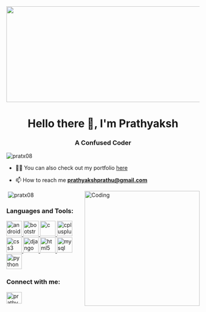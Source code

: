 <img src="https://lh3.googleusercontent.com/vyUlsNqkERsituhWwUWK2B8yrqnaW-n28sxEXudb8RAAOyLTr6c_BUE_UqTuKQdM3kahJg=s1500" width="3000px" height="250px" align="center">
<h1 align="center">Hello there 👋, I'm Prathyaksh</h1>
<h3 align="center">A Confused Coder</h3>

<!----------------------- VIEWS -------------------->
<p align="left"> <img src="https://komarev.com/ghpvc/?username=pratx08&label=Profile%20views&color=0e75b6&style=flat" alt="pratx08" /> </p>

- 👨‍💻 You can also check out my portfolio [here](https://pratx08.github.io/portfolio.github.io/)

- 📫 How to reach me **prathyakshprathu@gmail.com**

<!------------------------ Gif --------------------->
<img align="right" alt="Coding" width="300" src="https://cdn.dribbble.com/users/1187836/screenshots/6539429/programer.gif">


<p>&nbsp;<img align="center" src="https://github-readme-stats.vercel.app/api?username=pratx08&show_icons=true&locale=en" alt="pratx08" /></p>


<h3 align="left">Languages and Tools:</h3>
<p align="left"> <a href="https://developer.android.com" target="_blank"> <img src="https://devicons.github.io/devicon/devicon.git/icons/android/android-original-wordmark.svg" alt="android" width="40" height="40"/> </a> <a href="https://getbootstrap.com" target="_blank"> <img src="https://devicons.github.io/devicon/devicon.git/icons/bootstrap/bootstrap-plain.svg" alt="bootstrap" width="40" height="40"/> </a> <a href="https://www.cprogramming.com/" target="_blank"> <img src="https://devicons.github.io/devicon/devicon.git/icons/c/c-original.svg" alt="c" width="40" height="40"/> </a> <a href="https://www.w3schools.com/cpp/" target="_blank"> <img src="https://devicons.github.io/devicon/devicon.git/icons/cplusplus/cplusplus-original.svg" alt="cplusplus" width="40" height="40"/> </a> <a href="https://www.w3schools.com/css/" target="_blank"> <img src="https://devicons.github.io/devicon/devicon.git/icons/css3/css3-original-wordmark.svg" alt="css3" width="40" height="40"/> </a> <a href="https://www.djangoproject.com/" target="_blank"> <img src="https://devicons.github.io/devicon/devicon.git/icons/django/django-original.svg" alt="django" width="40" height="40"/> </a> <a href="https://www.w3.org/html/" target="_blank"> <img src="https://devicons.github.io/devicon/devicon.git/icons/html5/html5-original-wordmark.svg" alt="html5" width="40" height="40"/> </a> <a href="https://www.mysql.com/" target="_blank"> <img src="https://devicons.github.io/devicon/devicon.git/icons/mysql/mysql-original-wordmark.svg" alt="mysql" width="40" height="40"/> </a> <a href="https://www.python.org" target="_blank"> <img src="https://devicons.github.io/devicon/devicon.git/icons/python/python-original.svg" alt="python" width="40" height="40"/> </a> </p>



<h3 align="left">Connect with me:</h3>
<p align="left">
<a href="https://linkedin.com/in/prathyaksh" target="blank"><img align="center" src="https://cdn.jsdelivr.net/npm/simple-icons@3.0.1/icons/linkedin.svg" alt="prathyaksh" height="30" width="40" /></a>
</p>
